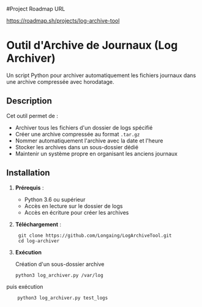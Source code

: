 #Project Roadmap URL

https://roadmap.sh/projects/log-archive-tool


# Outil d'Archive de Journaux (Log Archiver)

Un script Python pour archiver automatiquement les fichiers journaux dans une archive compressée avec horodatage.

## Description

Cet outil permet de :
- Archiver tous les fichiers d'un dossier de logs spécifié
- Créer une archive compressée au format `.tar.gz`
- Nommer automatiquement l'archive avec la date et l'heure
- Stocker les archives dans un sous-dossier dédié
- Maintenir un système propre en organisant les anciens journaux

## Installation

1. **Prérequis** :
   - Python 3.6 ou supérieur
   - Accès en lecture sur le dossier de logs
   - Accès en écriture pour créer les archives

2. **Téléchargement** :
   ```
    git clone https://github.com/Longaing/LogArchiveTool.git
    cd log-archiver
    ```

3. **Exécution**

    Création d'un sous-dossier archive

    ```
    python3 log_archiver.py /var/log
    ```

puis exécution 

```
    python3 log_archiver.py test_logs
```



